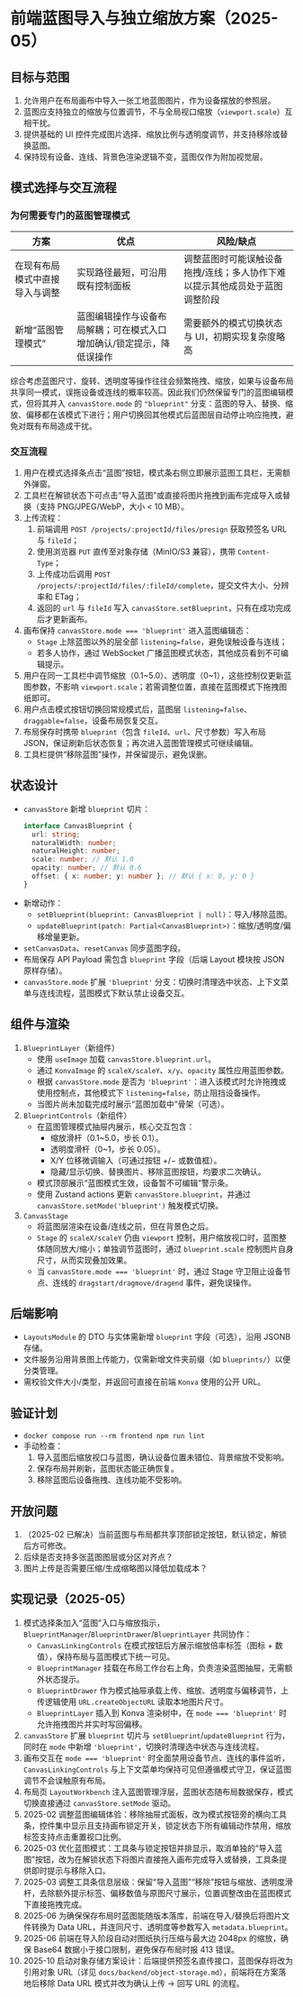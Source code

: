 # 前端蓝图导入与独立缩放方案（2025-05）

## 目标与范围
1. 允许用户在布局画布中导入一张工地蓝图图片，作为设备摆放的参照层。
2. 蓝图应支持独立的缩放与位置调节，不与全局视口缩放（`viewport.scale`）互相干扰。
3. 提供基础的 UI 控件完成图片选择、缩放比例与透明度调节，并支持移除或替换蓝图。
4. 保持现有设备、连线、背景色渲染逻辑不变，蓝图仅作为附加视觉层。

## 模式选择与交互流程

### 为何需要专门的蓝图管理模式

| 方案 | 优点 | 风险/缺点 |
| --- | --- | --- |
| 在现有布局模式中直接导入与调整 | 实现路径最短，可沿用既有控制面板 | 调整蓝图时可能误触设备拖拽/连线；多人协作下难以提示其他成员处于蓝图调整阶段 |
| 新增“蓝图管理模式” | 蓝图编辑操作与设备布局解耦；可在模式入口增加确认/锁定提示，降低误操作 | 需要额外的模式切换状态与 UI，初期实现复杂度略高 |

综合考虑蓝图尺寸、旋转、透明度等操作往往会频繁拖拽、缩放，如果与设备布局共享同一模式，误拖设备或连线的概率较高。因此我们仍然保留专门的蓝图编辑模式，但将其并入 `canvasStore.mode` 的 `"blueprint"` 分支：蓝图的导入、替换、缩放、偏移都在该模式下进行；用户切换回其他模式后蓝图层自动停止响应拖拽，避免对既有布局造成干扰。

### 交互流程
1. 用户在模式选择条点击“蓝图”按钮，模式条右侧立即展示蓝图工具栏，无需额外弹窗。
2. 工具栏在解锁状态下可点击“导入蓝图”或直接将图片拖拽到画布完成导入或替换（支持 PNG/JPEG/WebP，大小 < 10 MB）。
3. 上传流程：
   1. 前端调用 `POST /projects/:projectId/files/presign` 获取预签名 URL 与 `fileId`；
   2. 使用浏览器 `PUT` 直传至对象存储（MinIO/S3 兼容），携带 `Content-Type`；
   3. 上传成功后调用 `POST /projects/:projectId/files/:fileId/complete`，提交文件大小、分辨率和 ETag；
   4. 返回的 `url` 与 `fileId` 写入 `canvasStore.setBlueprint`，只有在成功完成后才更新画布。
4. 画布保持 `canvasStore.mode === 'blueprint'` 进入蓝图编辑态：
   - `Stage` 上除蓝图以外的层全部 `listening=false`，避免误触设备与连线；
   - 若多人协作，通过 WebSocket 广播蓝图模式状态，其他成员看到不可编辑提示。
5. 用户在同一工具栏中调节缩放（0.1~5.0）、透明度（0~1），这些控制仅更新蓝图参数，不影响 `viewport.scale`；若需调整位置，直接在蓝图模式下拖拽图纸即可。
6. 用户点击模式按钮切换回常规模式后，蓝图层 `listening=false`、`draggable=false`，设备布局恢复交互。
7. 布局保存时携带 `blueprint`（包含 `fileId`、`url`、尺寸参数）写入布局 JSON，保证刷新后状态恢复；再次进入蓝图管理模式可继续编辑。
8. 工具栏提供“移除蓝图”操作，并保留提示，避免误删。

## 状态设计
- `canvasStore` 新增 `blueprint` 切片：
  ```ts
  interface CanvasBlueprint {
    url: string;
    naturalWidth: number;
    naturalHeight: number;
    scale: number; // 默认 1.0
    opacity: number; // 默认 0.6
    offset: { x: number; y: number }; // 默认 { x: 0, y: 0 }
  }
  ```
- 新增动作：
  - `setBlueprint(blueprint: CanvasBlueprint | null)`：导入/移除蓝图。
  - `updateBlueprint(patch: Partial<CanvasBlueprint>)`：缩放/透明度/偏移增量更新。
- `setCanvasData`、`resetCanvas` 同步蓝图字段。
- 布局保存 API Payload 需包含 `blueprint` 字段（后端 Layout 模块按 JSON 原样存储）。
- `canvasStore.mode` 扩展 `'blueprint'` 分支：切换时清理选中状态、上下文菜单与连线流程，蓝图模式下默认禁止设备交互。

## 组件与渲染
1. `BlueprintLayer`（新组件）
   - 使用 `useImage` 加载 `canvasStore.blueprint.url`。
   - 通过 `KonvaImage` 的 `scaleX/scaleY`、`x/y`、`opacity` 属性应用蓝图参数。
   - 根据 `canvasStore.mode` 是否为 `'blueprint'`：进入该模式时允许拖拽或使用控制点，其他模式下 `listening=false`，防止阻挡设备操作。
   - 当图片尚未加载完成时展示“蓝图加载中”骨架（可选）。
2. `BlueprintControls`（新组件）
   - 在蓝图管理模式抽屉内展示，核心交互包含：
     - 缩放滑杆（0.1~5.0，步长 0.1）。
     - 透明度滑杆（0~1，步长 0.05）。
     - X/Y 位移微调输入（可通过按钮 +/− 或数值框）。
     - 隐藏/显示切换、替换图片、移除蓝图按钮，均要求二次确认。
   - 模式顶部展示“蓝图模式生效，设备暂不可编辑”警示条。
   - 使用 Zustand actions 更新 `canvasStore.blueprint`，并通过 `canvasStore.setMode('blueprint')` 触发模式切换。
3. `CanvasStage`
   - 将蓝图层渲染在设备/连线之前，但在背景色之后。
   - `Stage` 的 `scaleX/scaleY` 仍由 `viewport` 控制，用户缩放视口时，蓝图整体随同放大/缩小；单独调节蓝图时，通过 `blueprint.scale` 控制图片自身尺寸，从而实现叠加效果。
   - 当 `canvasStore.mode === 'blueprint'` 时，通过 Stage 守卫阻止设备节点、连线的 `dragstart/dragmove/dragend` 事件，避免误操作。

## 后端影响
- `LayoutsModule` 的 DTO 与实体需新增 `blueprint` 字段（可选），沿用 JSONB 存储。
- 文件服务沿用背景图上传能力，仅需新增文件夹前缀（如 `blueprints/`）以便分类管理。
- 需校验文件大小/类型，并返回可直接在前端 `Konva` 使用的公开 URL。

## 验证计划
- `docker compose run --rm frontend npm run lint`
- 手动检查：
  1. 导入蓝图后缩放视口与蓝图，确认设备位置未错位、背景缩放不受影响。
  2. 保存布局并刷新，蓝图状态能正确恢复。
  3. 移除蓝图后设备拖拽、连线功能不受影响。

## 开放问题
1. （2025-02 已解决）当前蓝图与布局都共享顶部锁定按钮，默认锁定，解锁后方可修改。
2. 后续是否支持多张蓝图图层或分区对齐点？
3. 图片上传是否需要压缩/生成缩略图以降低加载成本？


## 实现记录（2025-05）
1. 模式选择条加入“蓝图”入口与缩放指示，`BlueprintManager`/`BlueprintDrawer`/`BlueprintLayer` 共同协作：
   - `CanvasLinkingControls` 在模式按钮后方展示缩放倍率标签（图标 + 数值），保持布局与蓝图模式下统一可见。
   - `BlueprintManager` 挂载在布局工作台右上角，负责渲染蓝图抽屉，无需额外状态提示。
   - `BlueprintDrawer` 作为模式抽屉承载上传、缩放、透明度与偏移调节，上传逻辑使用 `URL.createObjectURL` 读取本地图片尺寸。
   - `BlueprintLayer` 插入到 Konva 渲染树中，在 `mode === 'blueprint'` 时允许拖拽图片并实时写回偏移。
2. `canvasStore` 扩展 `blueprint` 切片与 `setBlueprint`/`updateBlueprint` 行为，同时在 `mode` 中新增 `'blueprint'`，切换时清理选中状态与连线流程。
3. 画布交互在 `mode === 'blueprint'` 时全面禁用设备节点、连线的事件监听，`CanvasLinkingControls` 与上下文菜单均保持可见但遵循模式守卫，保证蓝图调节不会误触原有布局。
4. 布局页 `LayoutWorkbench` 注入蓝图管理浮层，蓝图状态随布局数据保存，模式切换直接通过 `canvasStore.setMode` 驱动。
5. 2025-02 调整蓝图编辑体验：移除抽屉式面板，改为模式按钮旁的横向工具条，控件集中显示且支持画布锁定开关，锁定状态下所有编辑动作禁用，缩放标签支持点击重置视口比例。
6. 2025-03 优化蓝图模式：工具条与锁定按钮并排显示，取消单独的“导入蓝图”按钮，改为在解锁状态下将图片直接拖入画布完成导入或替换，工具条提供即时提示与移除入口。
7. 2025-03 调整工具条信息层级：保留“导入蓝图”“移除”按钮与缩放、透明度滑杆，去除额外提示标签、偏移数值与原图尺寸展示，位置调整改由在蓝图模式下直接拖拽完成。
8. 2025-06 为确保保存布局时蓝图能随版本落库，前端在导入/替换后将图片文件转换为 Data URL，并连同尺寸、透明度等参数写入 `metadata.blueprint`。
9. 2025-06 前端在导入阶段自动对图纸执行压缩与最大边 2048px 的缩放，确保 Base64 数据小于接口限制，避免保存布局时报 413 错误。
10. 2025-10 启动对象存储方案设计：后端提供预签名直传接口，蓝图保存将改为引用对象 URL（详见 `docs/backend/object-storage.md`），前端将在方案落地后移除 Data URL 模式并改为确认上传 → 回写 URL 的流程。
